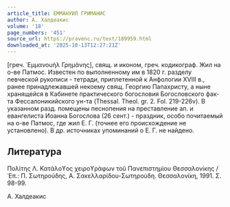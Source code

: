 ```yaml
---
article_title: ЕММАНУИЛ ГРИМАНИС
author: А. Халдеакис
volume: '18'
page_numbers: '451'
source_url: https://pravenc.ru/text/189959.html
downloaded_at: '2025-10-13T12:27:21Z'
---
```


[греч. ᾿Εμμανουὴλ Γρημάνης], свящ. и иконом, греч. кодикограф. Жил на о-ве Патмос. Известен по выполненному им в 1820 г. разделу певческой рукописи - тетради, приплетенной к Анфологии XVIII в., ранее принадлежавшей некоему свящ. Георгию Папахристу, а ныне хранящейся в Кабинете практического богословия Богословского фак-та Фессалоникийского ун-та (Thessal. Theol. gr. 2. Fol. 219-226v). В указанном разд. помещены песнопения на преставление ап. и евангелиста Иоанна Богослова (26 сент.) - праздник, особо почитаемый на о-ве Патмос, где жил Е. Г. (точнее его происхождение не установлено). В др. источниках упоминаний о Е. Г. не найдено.

## Литература

Πολίτης Λ. Κατάλοϒος χειροϒράφων τοῦ Πανεπιστημίου Θεσσαλονίκης / ᾿Επ.: Π. Σωτηρούδης, Α. Σακελλαρίδου-Σωτηρούδη. Θεσσαλονίκη, 1991. Σ. 98-99.

А. Халдеакис
